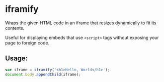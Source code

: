# iframify

Wraps the given HTML code in an iframe that resizes dynamically to fit its contents.

Useful for displaying embeds that use `<script>` tags without exposing your page to foreign code.

## Usage:

```javascript
var iframe = iframify('<h1>Hello, World</h1>');
document.body.appendChild(iframe);
```


